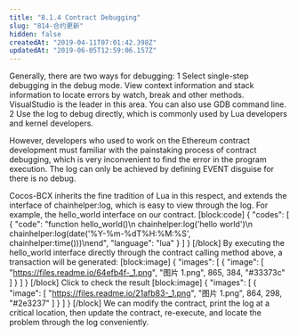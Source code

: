 ```yaml
---
title: "8.1.4 Contract Debugging"
slug: "814-合约更新"
hidden: false
createdAt: "2019-04-11T07:01:42.398Z"
updatedAt: "2019-06-05T12:59:06.157Z"
---
```

Generally, there are two ways for debugging:
1	Select single-step debugging in the debug mode. View context information and stack information to locate errors by watch, break and other methods. VisualStudio is the leader in this area. You can also use GDB command line. 
2	Use the log to debug directly, which is commonly used by Lua developers and kernel developers.

However, developers who used to work on the Ethereum contract development must familiar with the painstaking process of contract debugging, which is very inconvenient to find the error in the program execution. The log can only be achieved by defining EVENT disguise for there is no debug.

Cocos-BCX inherits the fine tradition of Lua in this respect, and extends the interface of chainhelper:log, which is easy to view through the log. For example, the hello_world interface on our contract.
[block:code]
{
  "codes": [
    {
      "code": "function hello_world()\n    chainhelper:log('hello world')\n    chainhelper:log(date('%Y-%m-%dT%H:%M:%S', chainhelper:time()))\nend",
      "language": "lua"
    }
  ]
}
[/block]
By executing the hello_world interface directly through the contract calling method above, a transaction will be generated: 
[block:image]
{
  "images": [
    {
      "image": [
        "https://files.readme.io/64efb4f-_1.png",
        "图片 1.png",
        865,
        384,
        "#33373c"
      ]
    }
  ]
}
[/block]
Click to check the result
[block:image]
{
  "images": [
    {
      "image": [
        "https://files.readme.io/21afb83-_1.png",
        "图片 1.png",
        864,
        298,
        "#2e3237"
      ]
    }
  ]
}
[/block]
We can modify the contract, print the log at a critical location, then update the contract, re-execute, and locate the problem through the log conveniently.